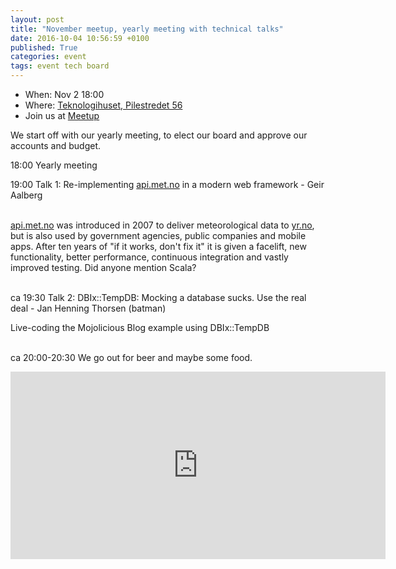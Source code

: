 ```yaml
---
layout: post
title: "November meetup, yearly meeting with technical talks"
date: 2016-10-04 10:56:59 +0100
published: True
categories: event
tags: event tech board
---
```


* When: Nov 2 18:00
* Where: [Teknologihuset, Pilestredet 56](https://maps.google.com/maps?f=q&hl=en&q=Pilestredet+56%2C+Oslo%2C+no)
* Join us at [Meetup](https://www.meetup.com/Oslo-pm/events/234612511/)

We start off with our yearly meeting, to elect our board and approve our accounts and budget.

18:00 Yearly meeting

19:00 Talk 1: Re-implementing <a href="http://api.met.no">api.met.no</a> in a modern web framework - Geir Aalberg

<br><a href="http://api.met.no">api.met.no</a> was introduced in 2007 to deliver meteorological data to <a href="http://yr.no">yr.no</a>, but is also used by government agencies, public companies and mobile apps. After ten years of &quot;if it works, don&#39;t fix it&quot; it is given a facelift, new functionality, better performance, continuous integration and vastly improved testing. Did anyone mention Scala?

<br>ca 19:30 Talk 2: DBIx::TempDB: Mocking a database sucks. Use the real deal - Jan Henning Thorsen (batman)

Live-coding the Mojolicious Blog example using DBIx::TempDB

<br>ca 20:00-20:30 We go out for beer and maybe some food.

<iframe class="google-maps" src="https://www.google.com/maps/embed/v1/place?q=q=Pilestredet+56%2C+Oslo%2C+no&key=AIzaSyASIjsQVcDWLnkdszZ-yw13Qcs-iFk8Q4Y" width="600" height="300" frameborder="0" allowfullscreen></iframe>
